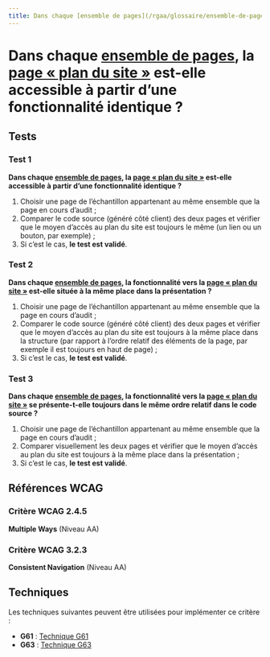 ```yaml
---
title: Dans chaque [ensemble de pages](/rgaa/glossaire/ensemble-de-pages), la [page « plan du site »](/rgaa/glossaire/page-plan-du-site) est-elle accessible à partir d’une fonctionnalité identique ?
---
```


# Dans chaque [ensemble de pages](/rgaa/glossaire/ensemble-de-pages), la [page « plan du site »](/rgaa/glossaire/page-plan-du-site) est-elle accessible à partir d’une fonctionnalité identique ?



## Tests

### Test 1

**Dans chaque [ensemble de pages](/rgaa/glossaire/ensemble-de-pages), la [page « plan du site »](/rgaa/glossaire/page-plan-du-site) est-elle accessible à partir d’une fonctionnalité identique ?**

1. Choisir une page de l’échantillon appartenant au même ensemble que la page en cours d’audit ;
2. Comparer le code source (généré côté client) des deux pages et vérifier que le moyen d’accès au plan du site est toujours le même (un lien ou un bouton, par exemple) ;
3. Si c’est le cas, **le test est validé**.

### Test 2

**Dans chaque [ensemble de pages](/rgaa/glossaire/ensemble-de-pages), la fonctionnalité vers la [page « plan du site »](/rgaa/glossaire/page-plan-du-site) est-elle située à la même place dans la présentation ?**

1. Choisir une page de l’échantillon appartenant au même ensemble que la page en cours d’audit ;
2. Comparer le code source (généré côté client) des deux pages et vérifier que le moyen d’accès au plan du site est toujours à la même place dans la structure (par rapport à l’ordre relatif des éléments de la page, par exemple il est toujours en haut de page) ;
3. Si c’est le cas, **le test est validé**.

### Test 3

**Dans chaque [ensemble de pages](/rgaa/glossaire/ensemble-de-pages), la fonctionnalité vers la [page « plan du site »](/rgaa/glossaire/page-plan-du-site) se présente-t-elle toujours dans le même ordre relatif dans le code source ?**

1. Choisir une page de l’échantillon appartenant au même ensemble que la page en cours d’audit ;
2. Comparer visuellement les deux pages et vérifier que le moyen d’accès au plan du site est toujours à la même place dans la présentation ;
3. Si c’est le cas, **le test est validé**.



## Références WCAG

### Critère WCAG 2.4.5

**Multiple Ways** (Niveau AA)

### Critère WCAG 3.2.3

**Consistent Navigation** (Niveau AA)



## Techniques

Les techniques suivantes peuvent être utilisées pour implémenter ce critère :

- **G61** : [Technique G61](https://www.w3.org/WAI/WCAG21/Techniques/html/G61)
- **G63** : [Technique G63](https://www.w3.org/WAI/WCAG21/Techniques/html/G63)
